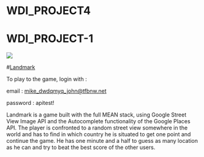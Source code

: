 # WDI_PROJECT4

# WDI_PROJECT-1

![](http://imgur.com/qnzmeJA.png)

#[Landmark](https://landmarks-view.herokuapp.com/)

To play to the game, login with : 

email : 	mike_dwdqmyq_john@tfbnw.net

password : 	apitest!
	

Landmark is a game built with the full MEAN stack, using Google Street View Image API and the Autocomplete functionality of the Google Places API. The player is confronted to a random street view somewhere in the world and has to find in which country he is situated to get one point and continue the game. He has one minute and a half to guess as many location as he can and try to beat the best score of the other users.





